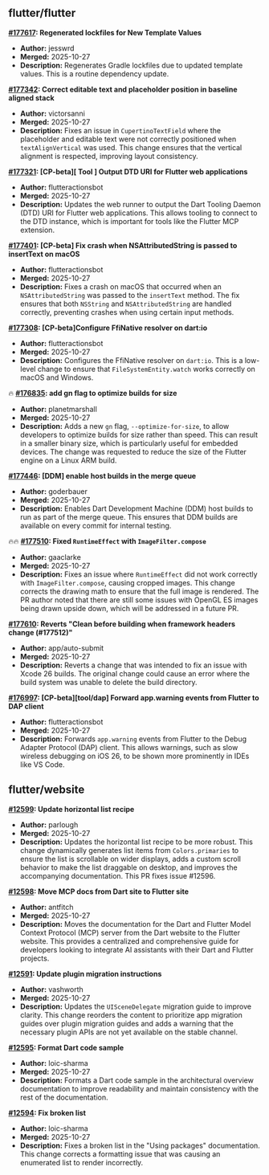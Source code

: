 ## flutter/flutter

**[#177617](https://github.com/flutter/flutter/pull/177617): Regenerated lockfiles for New Template Values**
  - **Author:** jesswrd
  - **Merged:** 2025-10-27
  - **Description:** Regenerates Gradle lockfiles due to updated template values. This is a routine dependency update.

**[#177342](https://github.com/flutter/flutter/pull/177342): Correct editable text and placeholder position in baseline aligned stack**
  - **Author:** victorsanni
  - **Merged:** 2025-10-27
  - **Description:** Fixes an issue in `CupertinoTextField` where the placeholder and editable text were not correctly positioned when `textAlignVertical` was used. This change ensures that the vertical alignment is respected, improving layout consistency.

**[#177321](https://github.com/flutter/flutter/pull/177321): [CP-beta][ Tool ] Output DTD URI for Flutter web applications**
  - **Author:** flutteractionsbot
  - **Merged:** 2025-10-27
  - **Description:** Updates the web runner to output the Dart Tooling Daemon (DTD) URI for Flutter web applications. This allows tooling to connect to the DTD instance, which is important for tools like the Flutter MCP extension.

**[#177401](https://github.com/flutter/flutter/pull/177401): [CP-beta] Fix crash when NSAttributedString is passed to insertText on macOS**
  - **Author:** flutteractionsbot
  - **Merged:** 2025-10-27
  - **Description:** Fixes a crash on macOS that occurred when an `NSAttributedString` was passed to the `insertText` method. The fix ensures that both `NSString` and `NSAttributedString` are handled correctly, preventing crashes when using certain input methods.

**[#177308](https://github.com/flutter/flutter/pull/177308): [CP-beta]Configure FfiNative resolver on dart:io**
  - **Author:** flutteractionsbot
  - **Merged:** 2025-10-27
  - **Description:** Configures the FfiNative resolver on `dart:io`. This is a low-level change to ensure that `FileSystemEntity.watch` works correctly on macOS and Windows.

🔥 **[#176835](https://github.com/flutter/flutter/pull/176835): add gn flag to optimize builds for size**
  - **Author:** planetmarshall
  - **Merged:** 2025-10-27
  - **Description:** Adds a new `gn` flag, `--optimize-for-size`, to allow developers to optimize builds for size rather than speed. This can result in a smaller binary size, which is particularly useful for embedded devices. The change was requested to reduce the size of the Flutter engine on a Linux ARM build.

**[#177446](https://github.com/flutter/flutter/pull/177446): [DDM] enable host builds in the merge queue**
  - **Author:** goderbauer
  - **Merged:** 2025-10-27
  - **Description:** Enables Dart Development Machine (DDM) host builds to run as part of the merge queue. This ensures that DDM builds are available on every commit for internal testing.

🔥🔥 **[#177510](https://github.com/flutter/flutter/pull/177510): Fixed `RuntimeEffect` with `ImageFilter.compose`**
  - **Author:** gaaclarke
  - **Merged:** 2025-10-27
  - **Description:** Fixes an issue where `RuntimeEffect` did not work correctly with `ImageFilter.compose`, causing cropped images. This change corrects the drawing math to ensure that the full image is rendered. The PR author noted that there are still some issues with OpenGL ES images being drawn upside down, which will be addressed in a future PR.

**[#177610](https://github.com/flutter/flutter/pull/177610): Reverts "Clean before building when framework headers change (#177512)"**
  - **Author:** app/auto-submit
  - **Merged:** 2025-10-27
  - **Description:** Reverts a change that was intended to fix an issue with Xcode 26 builds. The original change could cause an error where the build system was unable to delete the build directory.

**[#176997](https://github.com/flutter/flutter/pull/176997): [CP-beta][tool/dap] Forward app.warning events from Flutter to DAP client**
  - **Author:** flutteractionsbot
  - **Merged:** 2025-10-27
  - **Description:** Forwards `app.warning` events from Flutter to the Debug Adapter Protocol (DAP) client. This allows warnings, such as slow wireless debugging on iOS 26, to be shown more prominently in IDEs like VS Code.


## flutter/website

**[#12599](https://github.com/flutter/website/pull/12599): Update horizontal list recipe**
  - **Author:** parlough
  - **Merged:** 2025-10-27
  - **Description:** Updates the horizontal list recipe to be more robust. This change dynamically generates list items from `Colors.primaries` to ensure the list is scrollable on wider displays, adds a custom scroll behavior to make the list draggable on desktop, and improves the accompanying documentation. This PR fixes issue #12596.

**[#12598](https://github.com/flutter/website/pull/12598): Move MCP docs from Dart site to Flutter site**
  - **Author:** antfitch
  - **Merged:** 2025-10-27
  - **Description:** Moves the documentation for the Dart and Flutter Model Context Protocol (MCP) server from the Dart website to the Flutter website. This provides a centralized and comprehensive guide for developers looking to integrate AI assistants with their Dart and Flutter projects.

**[#12591](https://github.com/flutter/website/pull/12591): Update plugin migration instructions**
  - **Author:** vashworth
  - **Merged:** 2025-10-27
  - **Description:** Updates the `UISceneDelegate` migration guide to improve clarity. This change reorders the content to prioritize app migration guides over plugin migration guides and adds a warning that the necessary plugin APIs are not yet available on the stable channel.

**[#12595](https://github.com/flutter/website/pull/12595): Format Dart code sample**
  - **Author:** loic-sharma
  - **Merged:** 2025-10-27
  - **Description:** Formats a Dart code sample in the architectural overview documentation to improve readability and maintain consistency with the rest of the documentation.

**[#12594](https://github.com/flutter/website/pull/12594): Fix broken list**
  - **Author:** loic-sharma
  - **Merged:** 2025-10-27
  - **Description:** Fixes a broken list in the "Using packages" documentation. This change corrects a formatting issue that was causing an enumerated list to render incorrectly.


